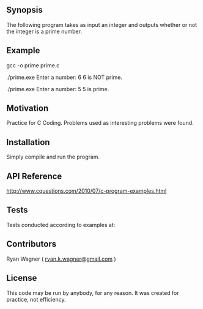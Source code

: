 ## Synopsis

The following program takes as input an integer and outputs
whether or not the integer is a prime number.

## Example

gcc -o prime prime.c

./prime.exe
Enter a number: 6
6 is NOT prime.

./prime.exe
Enter a number: 5
5 is prime.

## Motivation

Practice for C Coding.
Problems used as interesting problems were found.

## Installation

Simply compile and run the program.

## API Reference

http://www.cquestions.com/2010/07/c-program-examples.html

## Tests

Tests conducted according to examples at:


## Contributors

Ryan Wagner ( ryan.k.wagner@gmail.com )

## License

This code may be run by anybody, for any reason.
It was created for practice, not efficiency.
